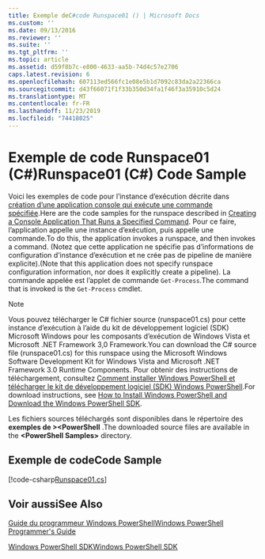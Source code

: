 ```yaml
---
title: Exemple deC#code Runspace01 () | Microsoft Docs
ms.custom: ''
ms.date: 09/13/2016
ms.reviewer: ''
ms.suite: ''
ms.tgt_pltfrm: ''
ms.topic: article
ms.assetid: d59f8b7c-e800-4633-aa5b-74d4c57e2706
caps.latest.revision: 6
ms.openlocfilehash: 607113ed566fc1e08e5b1d7092c83da2a22366ca
ms.sourcegitcommit: d43f66071f1f33b350d34fa1f46f3a35910c5d24
ms.translationtype: MT
ms.contentlocale: fr-FR
ms.lasthandoff: 11/23/2019
ms.locfileid: "74418025"
---
```

# <a name="runspace01-c-code-sample"></a><span data-ttu-id="ee87f-102">Exemple de code Runspace01 (C#)</span><span class="sxs-lookup"><span data-stu-id="ee87f-102">Runspace01 (C#) Code Sample</span></span>

<span data-ttu-id="ee87f-103">Voici les exemples de code pour l’instance d’exécution décrite dans [création d’une application console qui exécute une commande spécifiée](/dotnet/csharp/programming-guide/inside-a-program/hello-world-your-first-program).</span><span class="sxs-lookup"><span data-stu-id="ee87f-103">Here are the code samples for the runspace described in [Creating a Console Application That Runs a Specified Command](/dotnet/csharp/programming-guide/inside-a-program/hello-world-your-first-program).</span></span> <span data-ttu-id="ee87f-104">Pour ce faire, l’application appelle une instance d’exécution, puis appelle une commande.</span><span class="sxs-lookup"><span data-stu-id="ee87f-104">To do this, the application invokes a runspace, and then invokes a command.</span></span> <span data-ttu-id="ee87f-105">(Notez que cette application ne spécifie pas d’informations de configuration d’instance d’exécution et ne crée pas de pipeline de manière explicite).</span><span class="sxs-lookup"><span data-stu-id="ee87f-105">(Note that this application does not specify runspace configuration information, nor does it explicitly create a pipeline).</span></span> <span data-ttu-id="ee87f-106">La commande appelée est l’applet de commande `Get-Process`.</span><span class="sxs-lookup"><span data-stu-id="ee87f-106">The command that is invoked is the `Get-Process` cmdlet.</span></span>

> [!NOTE]
> <span data-ttu-id="ee87f-107">Vous pouvez télécharger le C# fichier source (runspace01.cs) pour cette instance d’exécution à l’aide du kit de développement logiciel (SDK) Microsoft Windows pour les composants d’exécution de Windows Vista et Microsoft .NET Framework 3,0 Framework.</span><span class="sxs-lookup"><span data-stu-id="ee87f-107">You can download the C# source file (runspace01.cs) for this runspace using the Microsoft Windows Software Development Kit for Windows Vista and Microsoft .NET Framework 3.0 Runtime Components.</span></span> <span data-ttu-id="ee87f-108">Pour obtenir des instructions de téléchargement, consultez [Comment installer Windows PowerShell et télécharger le kit de développement logiciel (SDK) Windows PowerShell](/powershell/scripting/developer/installing-the-windows-powershell-sdk).</span><span class="sxs-lookup"><span data-stu-id="ee87f-108">For download instructions, see [How to Install Windows PowerShell and Download the Windows PowerShell SDK](/powershell/scripting/developer/installing-the-windows-powershell-sdk).</span></span>
>
> <span data-ttu-id="ee87f-109">Les fichiers sources téléchargés sont disponibles dans le répertoire des **exemples de >\<PowerShell** .</span><span class="sxs-lookup"><span data-stu-id="ee87f-109">The downloaded source files are available in the **\<PowerShell Samples>** directory.</span></span>

## <a name="code-sample"></a><span data-ttu-id="ee87f-110">Exemple de code</span><span class="sxs-lookup"><span data-stu-id="ee87f-110">Code Sample</span></span>

[!code-csharp[Runspace01.cs](../../../../powershell-sdk-samples/SDK-2.0/csharp/Runspace01/Runspace01.cs#L11-L62 "Runspace01.cs")]

## <a name="see-also"></a><span data-ttu-id="ee87f-111">Voir aussi</span><span class="sxs-lookup"><span data-stu-id="ee87f-111">See Also</span></span>

[<span data-ttu-id="ee87f-112">Guide du programmeur Windows PowerShell</span><span class="sxs-lookup"><span data-stu-id="ee87f-112">Windows PowerShell Programmer's Guide</span></span>](./windows-powershell-programmer-s-guide.md)

[<span data-ttu-id="ee87f-113">Windows PowerShell SDK</span><span class="sxs-lookup"><span data-stu-id="ee87f-113">Windows PowerShell SDK</span></span>](../windows-powershell-reference.md)
